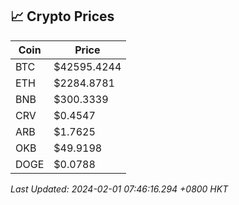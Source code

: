 ## 📈 Crypto Prices

| Coin | Price |
| ---- | ----- |
| BTC | $42595.4244 |
| ETH | $2284.8781 |
| BNB | $300.3339 |
| CRV | $0.4547 |
| ARB | $1.7625 |
| OKB | $49.9198 |
| DOGE | $0.0788 |

_Last Updated: 2024-02-01 07:46:16.294 +0800 HKT_